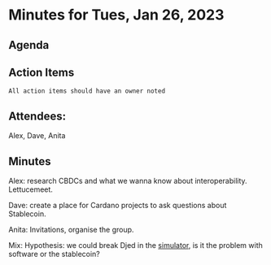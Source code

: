 # Minutes for Tues, Jan 26, 2023

## Agenda

	

## Action Items
```
All action items should have an owner noted
```

## Attendees:
Alex, Dave, Anita
## Minutes

Alex: research CBDCs and what we wanna know about interoperability.
Lettucemeet.

Dave: create a place for Cardano projects to ask questions about Stablecoin.

Anita: Invitations, organise the group.

Mix: Hypothesis: we could break Djed in the [simulator](https://www.playwithdjed.com/), is it the problem with software or the stablecoin?




